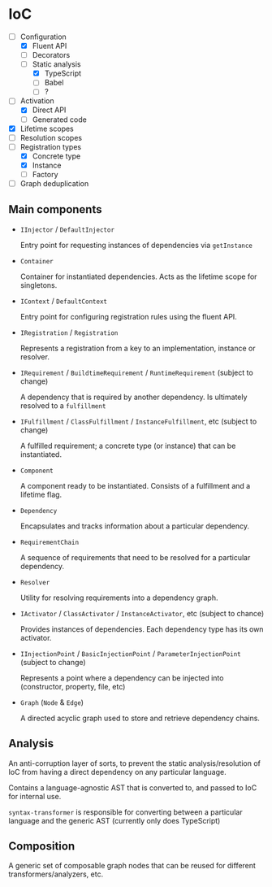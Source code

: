 # IoC

* [ ] Configuration
  * [x] Fluent API
  * [ ] Decorators
  * [ ] Static analysis
    * [x] TypeScript
    * [ ] Babel
    * [ ] ?
* [ ] Activation
  * [x] Direct API
  * [ ] Generated code
* [x] Lifetime scopes
* [ ] Resolution scopes
* [ ] Registration types
  * [x] Concrete type
  * [x] Instance
  * [ ] Factory
* [ ] Graph deduplication

## Main components

* `IInjector` / `DefaultInjector`

  Entry point for requesting instances of dependencies via `getInstance`

* `Container`

  Container for instantiated dependencies. Acts as the lifetime scope for singletons.

* `IContext` / `DefaultContext`

  Entry point for configuring registration rules using the fluent API.

* `IRegistration` / `Registration`

  Represents a registration from a key to an implementation, instance or resolver.

* `IRequirement` / `BuildtimeRequirement` / `RuntimeRequirement` (subject to change)

  A dependency that is required by another dependency. Is ultimately resolved to a `fulfillment`

* `IFulfillment` / `ClassFulfillment` / `InstanceFulfillment`, etc (subject to change)

  A fulfilled requirement; a concrete type (or instance) that can be instantiated.

* `Component`

  A component ready to be instantiated. Consists of a fulfillment and a lifetime flag.

* `Dependency`

  Encapsulates and tracks information about a particular dependency.

* `RequirementChain`

  A sequence of requirements that need to be resolved for a particular dependency.

* `Resolver`

  Utility for resolving requirements into a dependency graph.

* `IActivator` / `ClassActivator` / `InstanceActivator`, etc (subject to chance)

  Provides instances of dependencies. Each dependency type has its own activator.

* `IInjectionPoint` / `BasicInjectionPoint` / `ParameterInjectionPoint` (subject to change)

  Represents a point where a dependency can be injected into (constructor, property, file, etc)

* `Graph` (`Node` & `Edge`)

  A directed acyclic graph used to store and retrieve dependency chains.

## Analysis

An anti-corruption layer of sorts, to prevent the static analysis/resolution of IoC from having a direct dependency on any particular language.

Contains a language-agnostic AST that is converted to, and passed to IoC for internal use.

`syntax-transformer` is responsible for converting between a particular language and the generic AST (currently only does TypeScript)

## Composition

A generic set of composable graph nodes that can be reused for different transformers/analyzers, etc.
